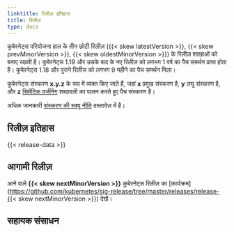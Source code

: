```yaml
---
linktitle: रिलीज़ इतिहास
title: रिलीज़
type: docs
---
```



<!-- overview -->

कुबेरनेट्स परियोजना हाल के तीन छोटी रिलीज़ ({{< skew latestVersion >}}, {{< skew prevMinorVersion >}}, {{< skew oldestMinorVersion >}}) के रिलीज़ शाखाओं को बनाए रखती है। कुबेरनेट्स 1.19 और उसके बाद के नए रिलीज़ को लगभग 1 वर्ष का पैच समर्थन प्राप्त होता है। कुबेरनेट्स 1.18 और पुराने रिलीज़ को लगभग 9 महीने का पैच समर्थन मिला।

कुबेरनेट्स संस्करण **x.y.z** के रूप में व्यक्त किए जाते हैं,
जहां **x** प्रमुख संस्करण है, **y** लघु संस्करण है, और **z** [सिमेंटिक वर्जनिंग](https://semver.org/) शब्दावली का पालन करते हुए पैच संस्करण है।

अधिक जानकारी [संस्करण की स्क्यू नीति](/releases/version-skew-policy/) दस्तावेज़ में है।

<!-- body -->

## रिलीज़ इतिहास

{{< release-data >}}

## आगामी रिलीज़

आने वाले **{{< skew nextMinorVersion >}}** कुबेरनेट्स रिलीज़ का [कार्यक्रम](https://github.com/kubernetes/sig-release/tree/master/releases/release-{{< skew nextMinorVersion >}}) देखें।

## सहायक संसाधन
